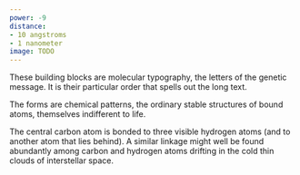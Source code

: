```yaml
---
power: -9
distance:
- 10 angstroms
- 1 nanometer
image: TODO
---
```

These building blocks are molecular typography, the letters of the genetic message. It is their particular order that spells out the long text.

The forms are chemical patterns, the ordinary stable structures of bound atoms, themselves indifferent to life.

The central carbon atom is bonded to three visible hydrogen atoms (and to another atom that lies behind). A similar linkage might well be found abundantly among carbon and hydrogen atoms drifting in the cold thin clouds of interstellar space.
